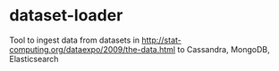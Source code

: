 # dataset-loader
Tool to ingest data from datasets in http://stat-computing.org/dataexpo/2009/the-data.html to Cassandra, MongoDB, Elasticsearch
